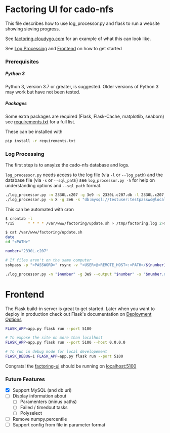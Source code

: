 Factoring UI for cado-nfs
=========================

This file describes how to use log_processor.py and flask to run a website
showing sieving progress.

See [factoring.cloudygo.com](http://factoring.cloudygo.com) for an example of
what this can look like.

See [Log Processing](#log-processing) and [Frontend](#frontend) on how to get
started

### Prerequisites

##### Python 3
Python 3, version 3.7 or greater, is suggested. Older versions of Python 3 may
work but have not been tested.

##### Packages

Some extra packages are required (Flask, Flask-Cache, matplotlib, seaborn) see
[requirements.txt](requirements.txt) for a full list.

These can be installed with

```bash
pip install -r requirements.txt
```

### Log Processing

The first step is to anaylze the cado-nfs database and logs.

`log_processor.py` needs access to the log file (via `-l` or `--log_path`)
and the database file (via `-s` or `--sql_path`) see `log_processor.py -h`
for help on understanding options and `--sql_path` format.

```bash
./log_processor.py -n 2330L.c207 -g 3e9 -s 2330L.c207.db -l 2330L.c207.log
./log_processor.py -n X -g 3e6 -s "db:mysql://testuser:testpasswd@localhost/db_name" -l X.log

```

This can be automated with cron

```bash
$ crontab -l
*/15      * * * * /var/www/factoring/update.sh > /tmp/factoring.log 2>&1

$ cat /var/www/factoring/update.sh
date
cd "<PATH>"

number="2330L.c207"

# If files aren't on the same computer
sshpass -p "<PASSWORD>" rsync -v "<USER>@<REMOTE_HOST>:<PATH>/${number}.{db,log}" .

./log_processor.py -n "$number" -g 3e9 --output "$number" -s "$number.db" -l "$number.log"
```

# Frontend

The Flask build-in server is great to get started.
Later when you want to deploy in production check out Flask's documentation
on [Deployment Options](https://flask.palletsprojects.com/en/1.1.x/deploying/)

```bash
FLASK_APP=app.py flask run --port 5100

# To expose the site on more than localhost
FLASK_APP=app.py flask run --port 5100 --host 0.0.0.0

# To run in debug mode for local developement
FLASK_DEBUG=1 FLASK_APP=app.py flask run --port 5100
```

Congrats! the [factoring-ui](screenshots/main-page.png) should be running on
[localhost:5100](http://localhost:5100)


### Future Features

* [x] Support MySQL (and db uri)
* [ ] Display information about
  * [ ] Paramenters (minus paths)
  * [ ] Failed / timedout tasks
  * [ ] Polyselect
* [ ] Remove numpy.percentile
* [ ] Support config from file in parameter format
